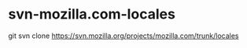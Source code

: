 svn-mozilla.com-locales
=======================

git svn clone https://svn.mozilla.org/projects/mozilla.com/trunk/locales